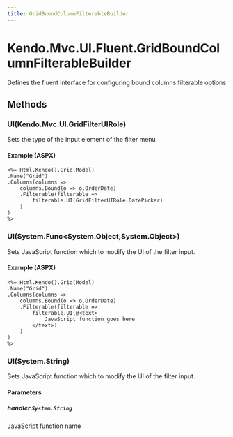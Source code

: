 ```yaml
---
title: GridBoundColumnFilterableBuilder
---
```


# Kendo.Mvc.UI.Fluent.GridBoundColumnFilterableBuilder
Defines the fluent interface for configuring bound columns filterable options




## Methods


### UI(Kendo.Mvc.UI.GridFilterUIRole)
Sets the type of the input element of the filter menu




#### Example (ASPX)
    <%= Html.Kendo().Grid(Model)
    .Name("Grid")
    .Columns(columns =>
        columns.Bound(o => o.OrderDate)
        .Filterable(filterable =>
            filterable.UI(GridFilterUIRole.DatePicker)
        )
    )
    %>


### UI(System.Func\<System.Object,System.Object\>)
Sets JavaScript function which to modify the UI of the filter input.




#### Example (ASPX)
    <%= Html.Kendo().Grid(Model)
    .Name("Grid")
    .Columns(columns =>
        columns.Bound(o => o.OrderDate)
        .Filterable(filterable =>
            filterable.UI(@<text>
                JavaScript function goes here
            </text>)
        )
    )
    %>


### UI(System.String)
Sets JavaScript function which to modify the UI of the filter input.


#### Parameters

##### handler `System.String`
JavaScript function name






